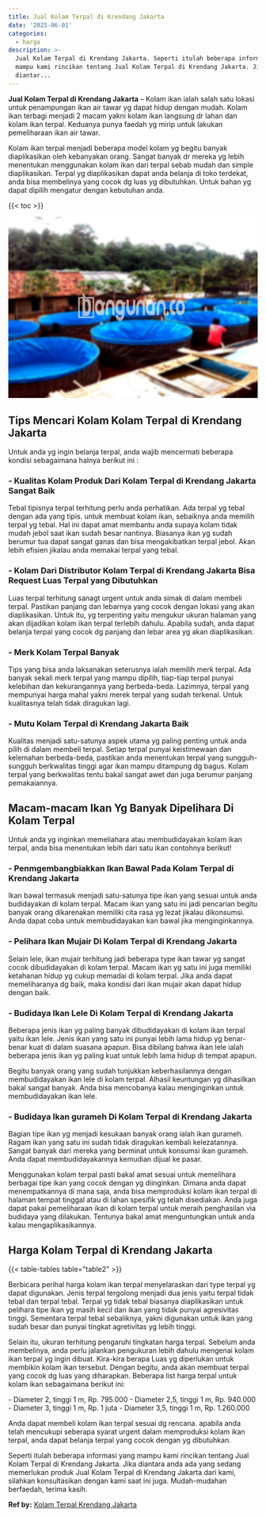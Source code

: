```yaml
---
title: Jual Kolam Terpal di Krendang Jakarta
date: '2025-06-01'
categories:
  - harga
description: >-
  Jual Kolam Terpal di Krendang Jakarta. Seperti itulah beberapa informasi yang
  mampu kami rincikan tentang Jual Kolam Terpal di Krendang Jakarta. Jika
  diantar...
---
```


**Jual Kolam Terpal di Krendang Jakarta** – Kolam ikan ialah salah satu lokasi untuk penampungan ikan air tawar yg dapat hidup dengan mudah. Kolam ikan terbagi menjadi 2 macam yakni kolam ikan langsung dr lahan dan kolam ikan terpal. Keduanya punya faedah yg mirip untuk lakukan pemeliharaan ikan air tawar.

Kolam ikan terpal menjadi beberapa model kolam yg begitu banyak diaplikasikan oleh kebanyakan orang. Sangat banyak dr mereka yg lebih menentukan menggunakan kolam ikan dari terpal sebab mudah dan simple diaplikasikan. Terpal yg diaplikasikan dapat anda belanja di toko terdekat, anda bisa membelinya yang cocok dg luas yg dibutuhkan. Untuk bahan yg dapat dipilih mengatur dengan kebutuhan anda.

{{< toc >}}

![Jual Kolam Terpal di Krendang Jakarta](/images/jual-kolam-terpal-37.png)

## Tips Mencari Kolam Kolam Terpal di Krendang Jakarta

Untuk anda yg ingin belanja terpal, anda wajib mencermati beberapa kondisi sebagaimana halnya berikut ini :

### \- Kualitas Kolam Produk Dari Kolam Terpal di Krendang Jakarta Sangat Baik

Tebal tipisnya terpal terhitung perlu anda perhatikan. Ada terpal yg tebal dengan ada yang tipis. untuk membuat kolam ikan, sebaiknya anda memilih terpal yg tebal. Hal ini dapat amat membantu anda supaya kolam tidak mudah jebol saat ikan sudah besar nantinya. Biasanya ikan yg sudah berumur tua dapat sangat ganas dan bisa mengakibatkan terpal jebol. Akan lebih efisien jikalau anda memakai terpal yang tebal.

### \- Kolam Dari Distributor Kolam Terpal di Krendang Jakarta Bisa Request Luas Terpal yang Dibutuhkan

Luas terpal terhitung sanagt urgent untuk anda simak di dalam membeli terpal. Pastikan panjang dan lebarnya yang cocok dengan lokasi yang akan diaplikasikan. Untuk itu, yg terpenting yaitu mengukur ukuran halaman yang akan dijadikan kolam ikan terpal terlebih dahulu. Apabila sudah, anda dapat belanja terpal yang cocok dg panjang dan lebar area yg akan diaplikasikan.

### \- Merk Kolam Terpal Banyak

Tips yang bisa anda laksanakan seterusnya ialah memilih merk terpal. Ada banyak sekali merk terpal yang mampu dipilih, tiap-tiap terpal punyai kelebihan dan kekurangannya yang berbeda-beda. Lazimnya, terpal yang mempunyai harga mahal yakni merek terpal yang sudah terkenal. Untuk kualitasnya telah tidak diragukan lagi.

### \- Mutu Kolam Terpal di Krendang Jakarta Baik

Kualitas menjadi satu-satunya aspek utama yg paling penting untuk anda pilih di dalam membeli terpal. Setiap terpal punyai keistimewaan dan kelemahan berbeda-beda, pastikan anda menentukan terpal yang sungguh-sungguh berkwalitas tinggi agar ikan mampu ditampung dg bagus. Kolam terpal yang berkwalitas tentu bakal sangat awet dan juga berumur panjang pemakaiannya.

## Macam-macam Ikan Yg Banyak Dipelihara Di Kolam Terpal

Untuk anda yg inginkan memeliahara atau membudidayakan kolam ikan terpal, anda bisa menentukan lebih dari satu ikan contohnya berikut!

### \- Penmgembangbiakkan Ikan Bawal Pada Kolam Terpal di Krendang Jakarta

Ikan bawal termasuk menjadi satu-satunya tipe ikan yang sesuai untuk anda budidayakan di kolam terpal. Macam ikan yang satu ini jadi pencarian begitu banyak orang dikarenakan memiliki cita rasa yg lezat jikalau dikonsumsi. Anda dapat coba untuk membudidayakan kan bawal jika menginginkannya.

### \- Pelihara Ikan Mujair Di Kolam Terpal di Krendang Jakarta

Selain lele, ikan mujair terhitung jadi beberapa type ikan tawar yg sangat cocok dibudidayakan di kolam terpal. Macam ikan yg satu ini juga memiliki ketahanan hidup yg cukup memadai di kolam terpal. Jika anda dapat memeliharanya dg baik, maka kondisi dari ikan mujair akan dapat hidup dengan baik.

### \- Budidaya Ikan Lele Di Kolam Terpal di Krendang Jakarta

Beberapa jenis ikan yg paling banyak dibudidayakan di kolam ikan terpal yaitu ikan lele. Jenis ikan yang satu ini punyai lebih lama hidup yg benar-benar kuat di dalam suasana apapun. Bisa dibilang bahwa ikan lele ialah beberapa jenis ikan yg paling kuat untuk lebih lama hidup di tempat apapun.

Begitu banyak orang yang sudah tunjukkan keberhasilannya dengan membudidayakan ikan lele di kolam terpal. Alhasil keuntungan yg dihasilkan bakal sangat banyak. Anda bisa mencobanya kalau menginginkan untuk membudidayakan ikan lele.

### \- Budidaya Ikan gurameh Di Kolam Terpal di Krendang Jakarta

Bagian tipe ikan yg menjadi kesukaan banyak orang ialah ikan gurameh. Ragam ikan yang satu ini sudah tidak diragukan kembali kelezatannya. Sangat banyak dari mereka yang berminat untuk konsumsi ikan gurameh. Anda dapat membudidayakannya kemudian dijual ke pasar.

Menggunakan kolam terpal pasti bakal amat sesuai untuk memelihara berbagai tipe ikan yang cocok dengan yg diinginkan. Dimana anda dapat menempatkannya di mana saja, anda bisa memproduksi kolam ikan terpal di halaman tempat tinggal atau di lahan spesifik yg telah disediakan. Anda juga dapat pakai pemeliharaan ikan di kolam terpal untuk meraih penghasilan via budidaya yang dilakukan. Tentunya bakal amat menguntungkan untuk anda kalau mengaplikasikannya.

## Harga Kolam Terpal di Krendang Jakarta

{{< table-tables table="table2" >}}

Berbicara perihal harga kolam ikan terpal menyelaraskan dari type terpal yg dapat digunakan. Jenis terpal tergolong menjadi dua jenis yaitu terpal tidak tebal dan terpal tebal. Terpal yg tidak tebal biasanya diaplikasikan untuk pelihara tipe ikan yg masih kecil dan ikan yang tidak punyai agresivitas tinggi. Sementara terpal tebal sebaliknya, yakni digunakan untuk ikan yang sudah besar dan punyai tingkat agretivitas yg lebih tinggi.

Selain itu, ukuran terhitung pengaruhi tingkatan harga terpal. Sebelum anda membelinya, anda perlu jalankan pengukuran lebih dahulu mengenai kolam ikan terpal yg ingin dibuat. Kira-kira berapa Luas yg diperlukan untuk membikin kolam ikan tersebut. Dengan begitu, anda akan membuat terpal yang cocok dg luas yang diharapkan. Beberapa list harga terpal untuk kolam ikan sebagaimana berikut ini:

\- Diameter 2, tinggi 1 m, Rp. 795.000 - Diameter 2,5, tinggi 1 m, Rp. 940.000 - Diameter 3, tinggi 1 m, Rp. 1 juta - Diameter 3,5, tinggi 1 m, Rp. 1.260.000

Anda dapat membeli kolam ikan terpal sesuai dg rencana. apabila anda telah mencukupi seberapa syarat urgent dalam memproduksi kolam ikan terpal, anda dapat belanja terpal yang cocok dengan yg dibutuhkan.

Seperti itulah beberapa informasi yang mampu kami rincikan tentang Jual Kolam Terpal di Krendang Jakarta. Jika diantara anda ada yang sedang memerlukan produk Jual Kolam Terpal di Krendang Jakarta dari kami, silahkan konsultasikan dengan kami saat ini juga. Mudah-mudahan berfaedah, terima kasih.

**Ref by:** [Kolam Terpal Krendang Jakarta](https://id.wikipedia.org/wiki/Kolam)
